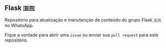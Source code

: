 ## Flask 🇧🇷

Repositório para atualização e manutenção de conteúdo do grupo Flask 🇧🇷 no WhatsApp.

Fique a vontade para abrir uma ```issue``` ou enviar sua ```pull request``` para este repositório.
